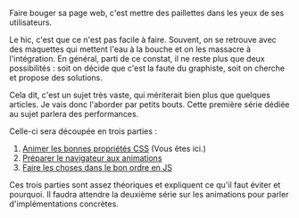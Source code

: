 Faire bouger sa page web, c'est mettre des paillettes dans les yeux de ses utilisateurs.

Le hic, c'est que ce n'est pas facile à faire. Souvent, on se retrouve avec des maquettes qui mettent l'eau à la bouche et on les massacre à l'intégration. En général, parti de ce constat, il ne reste plus que deux possibilités : soit on décide que c'est la faute du graphiste, soit on cherche et propose des solutions.

Cela dit, c'est un sujet très vaste, qui mériterait bien plus que quelques articles. Je vais donc l'aborder par petits bouts. Cette première série dédiée au sujet parlera des performances.

Celle-ci sera découpée en trois parties&nbsp;:

1. [Animer les bonnes propriétés CSS](/tutoriels/des-animations-performantes-1/) (Vous êtes ici.)
2. [Préparer le navigateur aux animations](/tutoriels/des-animations-performantes-2/)
3. [Faire les choses dans le bon ordre en JS](/tutoriels/des-animations-performantes-3/)

Ces trois parties sont assez théoriques et expliquent ce qu'il faut éviter et pourquoi. Il faudra attendre la deuxième série sur les animations pour parler d'implémentations concrètes.
